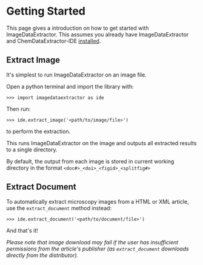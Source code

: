 # Getting Started

This page gives a introduction on how to get started with ImageDataExtractor. This assumes you already have
ImageDataExtractor and ChemDataExtractor-IDE [installed](install).

## Extract Image
It's simplest to run ImageDataExtractor on an image file.

Open a python terminal and import the library with: 

    >>> import imagedataextractor as ide
    
Then run:

    >>> ide.extract_image('<path/to/image/file>')
    
to perform the extraction. 

This runs ImageDataExtractor on the image and outputs all extracted results to a single directory.

By default, the output from each image is stored in current working directory in the format `<doc#>_<doi>_<figid>_<splitfig#>` 

## Extract Document

To automatically extract microscopy images from a HTML or XML article, use the `extract_document` method instead:
 
    >>> ide.extract_document('<path/to/document/file>')
    
And that's it!

*Please note that image download may fail if the user has insufficient permissions from the article's publisher (as `extract_document` downloads directly from the distributor).*
